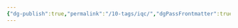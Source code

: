 ```yaml
---
{"dg-publish":true,"permalink":"/10-tags/iqc/","dgPassFrontmatter":true,"noteIcon":"child","created":"2025-10-17T19:33:57.714+01:00","updated":"2025-10-18T12:55:48.788+01:00"}
---
```



